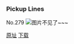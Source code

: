 ### Pickup Lines
No.279
![图片不见了~~~](https://imgs.xkcd.com/comics/pickup_lines.png)

[原址](https://xkcd.com//279) [下载](https://imgs.xkcd.com/comics/pickup_lines.png)

